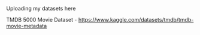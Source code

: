 Uploading my datasets here

TMDB 5000 Movie Dataset - https://www.kaggle.com/datasets/tmdb/tmdb-movie-metadata

